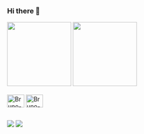 ### Hi there 👋
<div>
  <img height = "150cm" src = "https://github-readme-stats.vercel.app/api?username=BrunoViola&https://github.com/anuraghazra/github-readme-stats&theme=dracula"/>
  <img height = "150cm"  src = "https://github-readme-stats.vercel.app/api/top-langs/?username=BrunoViola&layout=compact&theme=dracula"/>
</div>

<div style="display: inline_block"><br>
  <img align="center" alt="Bruno-C" height="30" width="40" src = "https://cdn.jsdelivr.net/gh/devicons/devicon/icons/c/c-original.svg"/>
  <img align="center" alt="Bruno-Java" height="30" width="40" src = "https://cdn.jsdelivr.net/gh/devicons/devicon/icons/java/java-original.svg"/> 
</div>

##

<div>
      <a href = "mailto:bruno.henrique.silva.viola@uel.br"><img src="https://img.shields.io/badge/-Gmail-%23333?style=for-the-badge&logo=gmail&logoColor=white" target="_blank"></a>
    <a href="https://www.linkedin.com/in/bruno-henrique-silva-viola/" target="_blank"><img src="https://img.shields.io/badge/-LinkedIn-%230077B5?style=for-the-badge&logo=linkedin&logoColor=white" target="_blank"></a> 
</div>
